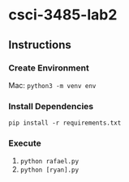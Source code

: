 # csci-3485-lab2
## Instructions
### Create Environment
Mac: `python3 -m venv env`
### Install Dependencies
`pip install -r requirements.txt`
### Execute
1. `python rafael.py`
2. `python [ryan].py`
